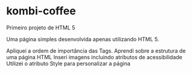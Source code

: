 # kombi-coffee
Primeiro projeto de HTML 5
<p> Uma página simples desenvolvida apenas utilizando HTML 5.</p>
Apliquei a ordem de importância das Tags. Aprendi sobre a estrutura de uma página HTML
Inseri imagens incluindo atributos de acessibilidade
Utilizei o atributo Style para personalizar a página
